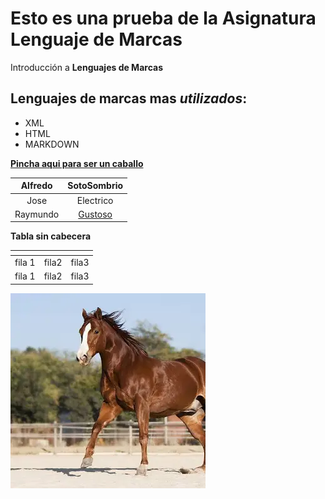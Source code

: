 # Esto es una prueba de la Asignatura Lenguaje de Marcas

Introducción a __Lenguajes de Marcas__ 

## Lenguajes de marcas mas _utilizados_:
* XML
* HTML
* MARKDOWN
  
[__Pincha aqui para ser un caballo__](descarga.webp)

|Alfredo|SotoSombrio|
|:-------:|:-------:|
|Jose   |Electrico|
|Raymundo|[Gustoso](https://www.gustosdecoracion.es/)|

__Tabla sin cabecera__

|<!-- -->|<!-- -->|<!-- -->|
|:--------:|:--------:|:--------:|
|fila 1| fila2| fila3|
|fila 1| fila2| fila3|

![alt text](descarga.webp)